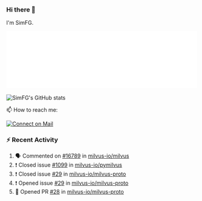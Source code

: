 ### Hi there 👋

I'm SimFG.

![Metrics](/metrics.plugin.followup.user.svg)

![SimFG's GitHub stats](https://github-readme-stats.vercel.app/api?username=SimFG&show_icons=true&theme=radical&count_private=true)

📫 How to reach me:

[![Connect on Mail](https://img.shields.io/badge/Ask%20me-anything-1abc9c.svg)](mailto:1142838399@qq.com)

### :zap: Recent Activity

<!--START_SECTION:activity-->
1. 🗣 Commented on [#16789](https://github.com/milvus-io/milvus/issues/16789) in [milvus-io/milvus](https://github.com/milvus-io/milvus)
2. ❗️ Closed issue [#1099](https://github.com/milvus-io/pymilvus/issues/1099) in [milvus-io/pymilvus](https://github.com/milvus-io/pymilvus)
3. ❗️ Closed issue [#29](https://github.com/milvus-io/milvus-proto/issues/29) in [milvus-io/milvus-proto](https://github.com/milvus-io/milvus-proto)
4. ❗️ Opened issue [#29](https://github.com/milvus-io/milvus-proto/issues/29) in [milvus-io/milvus-proto](https://github.com/milvus-io/milvus-proto)
5. 💪 Opened PR [#28](https://github.com/milvus-io/milvus-proto/pull/28) in [milvus-io/milvus-proto](https://github.com/milvus-io/milvus-proto)
<!--END_SECTION:activity-->

